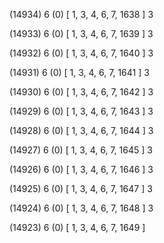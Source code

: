 (14934) 6 (0) [ 1, 3, 4, 6, 7, 1638 ] 3 


(14933) 6 (0) [ 1, 3, 4, 6, 7, 1639 ] 3 


(14932) 6 (0) [ 1, 3, 4, 6, 7, 1640 ] 3 


(14931) 6 (0) [ 1, 3, 4, 6, 7, 1641 ] 3 


(14930) 6 (0) [ 1, 3, 4, 6, 7, 1642 ] 3 


(14929) 6 (0) [ 1, 3, 4, 6, 7, 1643 ] 3 


(14928) 6 (0) [ 1, 3, 4, 6, 7, 1644 ] 3 


(14927) 6 (0) [ 1, 3, 4, 6, 7, 1645 ] 3 


(14926) 6 (0) [ 1, 3, 4, 6, 7, 1646 ] 3 


(14925) 6 (0) [ 1, 3, 4, 6, 7, 1647 ] 3 


(14924) 6 (0) [ 1, 3, 4, 6, 7, 1648 ] 3 


(14923) 6 (0) [ 1, 3, 4, 6, 7, 1649 ]  

